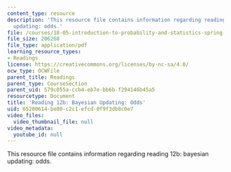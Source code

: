 ```yaml
---
content_type: resource
description: 'This resource file contains information regarding reading 12b: bayesian
  updating: odds.'
file: /courses/18-05-introduction-to-probability-and-statistics-spring-2014/65200614be80c2c1efcd0f9f3db8c0e7_MIT18_05S14_Reading12b.pdf
file_size: 206268
file_type: application/pdf
learning_resource_types:
- Readings
license: https://creativecommons.org/licenses/by-nc-sa/4.0/
ocw_type: OCWFile
parent_title: Readings
parent_type: CourseSection
parent_uid: 579c055a-ccb4-eb7e-bb6b-f294146b45a5
resourcetype: Document
title: 'Reading 12b: Bayesian Updating: Odds'
uid: 65200614-be80-c2c1-efcd-0f9f3db8c0e7
video_files:
  video_thumbnail_file: null
video_metadata:
  youtube_id: null
---
```

This resource file contains information regarding reading 12b: bayesian updating: odds.